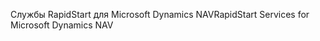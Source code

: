 <span data-ttu-id="56800-101">Службы RapidStart для Microsoft Dynamics NAV</span><span class="sxs-lookup"><span data-stu-id="56800-101">RapidStart Services for Microsoft Dynamics NAV</span></span>